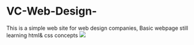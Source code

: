 # VC-Web-Design-
This is a simple web site for web design companies, Basic webpage still learning html& css concepts
![](/blob/main/images/website.png)
